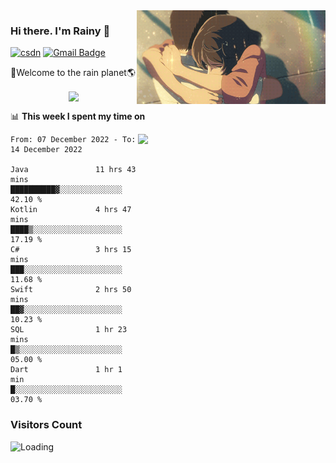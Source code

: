 <img  align='right' height="150" src="https://github.com/LikeRainDay/LikeRainDay/blob/master/pic/img_rain_1.gif?raw=true">



### Hi there. I'm Rainy :lemon:

[![csdn](https://img.shields.io/badge/-csdn-c14438?style=flat-square&logo=c&logoColor=white)](https://blog.csdn.net/qq_15807167)
[![Gmail Badge](https://img.shields.io/badge/-gmail-c14438?style=flat-square&logo=Gmail&logoColor=white&link=mailto:houshuai0816@gmail.com)](mailto:houshuai0816@gmail.com)

🚀Welcome to the rain planet🌎

<center>
<img align='center'  src="https://source.unsplash.com/random/1200x600">
</center>

📊 **This week I spent my time on**

<img align='right'   width="300" src="https://github-readme-stats.vercel.app/api?username=LikeRainDay&show_icons=true&title_color=fff&icon_color=79ff97&text_color=9f9f9f&bg_color=151515&count_private=true">

<!--START_SECTION:waka-->

```text
From: 07 December 2022 - To: 14 December 2022

Java               11 hrs 43 mins  ██████████▓░░░░░░░░░░░░░░   42.10 %
Kotlin             4 hrs 47 mins   ████▒░░░░░░░░░░░░░░░░░░░░   17.19 %
C#                 3 hrs 15 mins   ███░░░░░░░░░░░░░░░░░░░░░░   11.68 %
Swift              2 hrs 50 mins   ██▓░░░░░░░░░░░░░░░░░░░░░░   10.23 %
SQL                1 hr 23 mins    █▒░░░░░░░░░░░░░░░░░░░░░░░   05.00 %
Dart               1 hr 1 min      █░░░░░░░░░░░░░░░░░░░░░░░░   03.70 %
```

<!--END_SECTION:waka-->

### Visitors Count
<img align="left" src = "https://profile-counter.glitch.me/LikeRainDay/count.svg" alt ="Loading">
